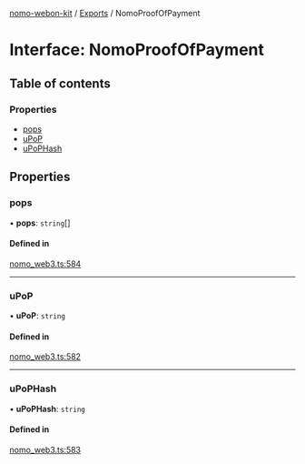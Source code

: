 [nomo-webon-kit](../README.md) / [Exports](../modules.md) / NomoProofOfPayment

# Interface: NomoProofOfPayment

## Table of contents

### Properties

- [pops](NomoProofOfPayment.md#pops)
- [uPoP](NomoProofOfPayment.md#upop)
- [uPoPHash](NomoProofOfPayment.md#upophash)

## Properties

### pops

• **pops**: `string`[]

#### Defined in

[nomo_web3.ts:584](https://github.com/nomo-app/nomo-webon-kit/blob/058602e/nomo-webon-kit/src/nomo_web3.ts#L584)

___

### uPoP

• **uPoP**: `string`

#### Defined in

[nomo_web3.ts:582](https://github.com/nomo-app/nomo-webon-kit/blob/058602e/nomo-webon-kit/src/nomo_web3.ts#L582)

___

### uPoPHash

• **uPoPHash**: `string`

#### Defined in

[nomo_web3.ts:583](https://github.com/nomo-app/nomo-webon-kit/blob/058602e/nomo-webon-kit/src/nomo_web3.ts#L583)
